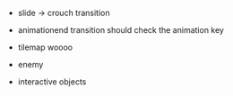 - slide -> crouch transition
- animationend transition should check the animation key

- tilemap woooo

- enemy

- interactive objects
